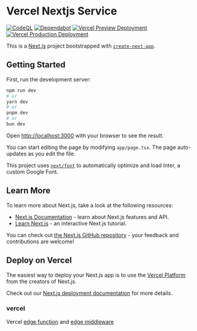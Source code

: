 # Vercel Nextjs Service

[![CodeQL](https://github.com/futugyou/nextjs-backend-server/actions/workflows/codeql.yml/badge.svg?branch=master)](https://github.com/futugyou/nextjs-backend-server/actions/workflows/codeql.yml)
[![Dependabot](https://github.com/futugyou/nextjs-backend-server/actions/workflows/dependabot-auto.yml/badge.svg?branch=master)](https://github.com/futugyou/nextjs-backend-server/actions/workflows/dependabot-auto.yml)
[![Vercel Preview Deployment](https://github.com/futugyou/nextjs-backend-server/actions/workflows/vercel-preview.yaml/badge.svg?branch=master)](https://github.com/futugyou/nextjs-backend-server/actions/workflows/vercel-preview.yaml)
[![Vercel Production Deployment](https://github.com/futugyou/nextjs-backend-server/actions/workflows/vercel-production.yamlbadge.svg?branch=master)](https://github.com/futugyou/nextjs-backend-server/actions/workflows/vercel-production.yaml)

This is a [Next.js](https://nextjs.org/) project bootstrapped with [`create-next-app`](https://github.com/vercel/next.js/tree/canary/packages/create-next-app).

## Getting Started

First, run the development server:

```bash
npm run dev
# or
yarn dev
# or
pnpm dev
# or
bun dev
```

Open [http://localhost:3000](http://localhost:3000) with your browser to see the result.

You can start editing the page by modifying `app/page.tsx`. The page auto-updates as you edit the file.

This project uses [`next/font`](https://nextjs.org/docs/basic-features/font-optimization) to automatically optimize and load Inter, a custom Google Font.

## Learn More

To learn more about Next.js, take a look at the following resources:

- [Next.js Documentation](https://nextjs.org/docs) - learn about Next.js features and API.
- [Learn Next.js](https://nextjs.org/learn) - an interactive Next.js tutorial.

You can check out [the Next.js GitHub repository](https://github.com/vercel/next.js/) - your feedback and contributions are welcome!

## Deploy on Vercel

The easiest way to deploy your Next.js app is to use the [Vercel Platform](https://vercel.com/new?utm_medium=default-template&filter=next.js&utm_source=create-next-app&utm_campaign=create-next-app-readme) from the creators of Next.js.

Check out our [Next.js deployment documentation](https://nextjs.org/docs/deployment) for more details.

### vercel

Vercel [edge function](https://vercel.com/docs/functions/edge-functions) and [edge middleware](https://vercel.com/docs/functions/edge-middleware)